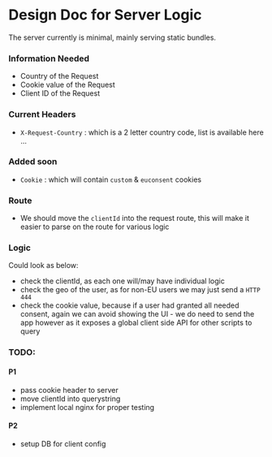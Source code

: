 # Design Doc for Server Logic

The server currently is minimal, mainly serving static bundles.

### Information Needed
- Country of the Request
- Cookie value of the Request
- Client ID of the Request

### Current Headers
- `X-Request-Country` : which is a 2 letter country code, list is available here ...

### Added soon
- `Cookie` : which will contain `custom` & `euconsent` cookies

### Route
- We should move the `clientId` into the request route, this will make it easier to parse on the route for various logic

### Logic
Could look as below:
- check the clientId, as each one will/may have individual logic
- check the geo of the user, as for non-EU users we may just send a `HTTP 444`
- check the cookie value, because if a user had granted all needed consent, again we can avoid showing the UI - we do need to send the app however as it exposes a global client side API for other scripts to query

### TODO:
#### P1
- pass cookie header to server
- move clientId into querystring
- implement local nginx for proper testing

#### P2
- setup DB for client config